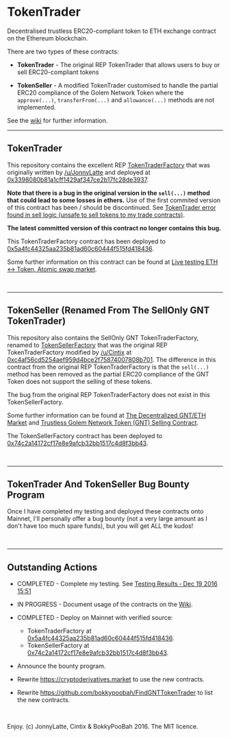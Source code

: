 # TokenTrader
Decentralised trustless ERC20-compliant token to ETH exchange contract on the Ethereum blockchain.

There are two types of these contracts:

* **TokenTrader** - The original REP TokenTrader that allows users to buy or sell ERC20-compliant tokens

* **TokenSeller** - A modified TokenTrader customised to handle the partial ERC20 compliance of the Golem Network Token where the `approve(...)`, `transferFrom(...)` and `allowance(...)` methods are not implemented.

See the [wiki](https://github.com/bokkypoobah/TokenTrader/wiki) for further information.

---

## TokenTrader

This repository contains the excellent REP [TokenTraderFactory](https://github.com/bokkypoobah/TokenTrader/blob/master/contracts/TokenTraderFactory.sol) that was originally written by [/u/JonnyLatte](https://www.reddit.com/user/JonnyLatte) and deployed at [0x3398080b81a1cff1429af347ce2b17fc28de3937](https://etherscan.io/address/0x3398080b81a1cff1429af347ce2b17fc28de3937#code). 

**Note that there is a bug in the original version in the `sell(...)` method that could lead to some losses in ethers.** Use of the first commited version of this contract has been / should be discontinued. See [TokenTrader error found in sell logic (unsafe to sell tokens to my trade contracts)](https://www.reddit.com/r/reptrader/comments/5i3wrt/tokentrader_error_found_in_sell_logic_unsafe_to/). 

**The latest committed version of this contract no longer contains this bug.** 

This TokenTraderFactory contract has been deployed to [0x5a4fc44325aa235b81ad60c60444f515fd418436](https://etherscan.io/address/0x5a4fc44325aa235b81ad60c60444f515fd418436#code).

Some further information on this contract can be found at [Live testing ETH <-> Token, Atomic swap market](https://www.reddit.com/r/ethtrader/comments/56ajll/live_testing_eth_token_atomic_swap_market/).

<br />

---

## TokenSeller (Renamed From The SellOnly GNT TokenTrader)

This repository also contains the SellOnly GNT TokenTraderFactory, renamed to [TokenSellerFactory](https://github.com/bokkypoobah/TokenTrader/blob/master/contracts/TokenSellerFactory.sol) that was the original REP TokenTraderFactory modified by [/u/Cintix](https://www.reddit.com/user/cintix) at [0xc4af56cd5254aef959d4bce2f75874007808b701](https://etherscan.io/address/0xc4af56cd5254aef959d4bce2f75874007808b701#code). The difference in this contract from the original REP TokenTraderFactory is that the `sell(...)` method has been removed as the partial ERC20 compliance of the GNT Token does not support the selling of these tokens. 

The bug from the original REP TokenTraderFactory does not exist in this TokenSellerFactory. 

Some further information can be found at [The Decentralized GNT/ETH Market](https://www.reddit.com/r/ethtrader/comments/5d455f/the_decentralized_gnteth_market/) and [Trustless Golem Network Token (GNT) Selling Contract](https://www.bokconsulting.com.au/blog/trustless-token-selling-contract/).

The TokenSellerFactory contract has been deployed to [0x74c2a14172cf17e8e9afcb32bb1517c4d8f3bb43](https://etherscan.io/address/0x74c2a14172cf17e8e9afcb32bb1517c4d8f3bb43#code).

<br />

---

## TokenTrader And TokenSeller Bug Bounty Program

Once I have completed my testing and deployed these contracts onto Mainnet, I'll personally offer a bug bounty (not a very large amount as I don't have too much spare funds), but you will get ALL the kudos!


<br />

---

## Outstanding Actions

* COMPLETED - Complete my testing. See [Testing Results ‐ Dec 19 2016 15:51](https://github.com/bokkypoobah/TokenTrader/wiki/Testing-Results-%E2%80%90-Dec-19-2016-15:51)

* IN PROGRESS - Document usage of the contracts on the [Wiki](https://github.com/bokkypoobah/TokenTrader/wiki).

* COMPLETED - Deploy on Mainnet with verified source:
  * TokenTraderFactory at [0x5a4fc44325aa235b81ad60c60444f515fd418436](https://etherscan.io/address/0x5a4fc44325aa235b81ad60c60444f515fd418436#code). 
  * TokenSellerFactory at [0x74c2a14172cf17e8e9afcb32bb1517c4d8f3bb43](https://etherscan.io/address/0x74c2a14172cf17e8e9afcb32bb1517c4d8f3bb43#code).

* Announce the bounty program.

* Rewrite https://cryptoderivatives.market to use the new contracts.

* Rewrite https://github.com/bokkypoobah/FindGNTTokenTrader to list the new contracts.

<br />

Enjoy. (c) JonnyLatte, Cintix &amp; BokkyPooBah 2016. The MIT licence.
